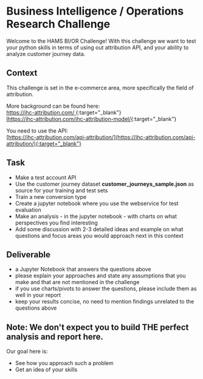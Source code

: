 # Business Intelligence / Operations Research Challenge

Welcome to the HAMS BI/OR Challenge! 
With this challenge we want to test your python skills in terms of using out attribution API,
and your ability to analyze customer journey data.

## Context
This challenge is set in the e-commerce area, more specifically the field of attribution.

More background can be found here: <br>
[https://ihc-attribution.com/ ](https://ihc-attribution.com/ ){:target="_blank"} <br>
[lhttps://ihc-attribution.com/ihc-attribution-model/](uhttps://ihc-attribution.com/ihc-attribution-model/){:target="_blank"}<br>

You need to use the API: <br>
[https://ihc-attribution.com/api-attribution/](https://ihc-attribution.com/api-attribution/){:target="_blank"}


## Task

* Make a test account API
* Use the customer journey dataset **customer_journeys_sample.json** as source for your training and test sets
* Train a new conversion type
* Create a jupyter notebook where you use the webservice for test evaluation
* Make an analysis - in the jupyter notebook - with charts on what perspectives you find interesting
* Add some discussion with 2-3 detailed ideas and example on what questions and focus areas you would approach next in this context


## Deliverable

- a Jupyter Notebook that answers the questions above
- please explain your approaches and state any assumptions that you make and that are not mentioned in the challenge
- if you use charts/pivots to answer the questions, please include them as well in your report
- keep your results concise, no need to mention findings unrelated to the questions above


## Note: We don't expect you to build THE perfect analysis and report here.
Our goal here is:
* See how you approach such a problem
* Get an idea of your skills
